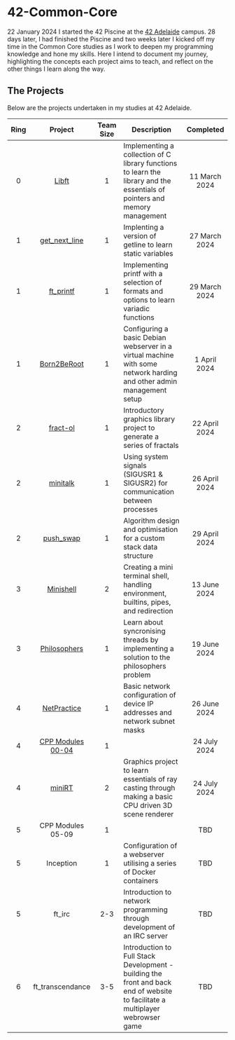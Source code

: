 # 42-Common-Core
22 January 2024 I started the 42 Piscine at the [42 Adelaide](https://www.42adel.org.au/) campus. 28 days later, I had finished the Piscine and two weeks later I kicked off my time in the Common Core studies as I work to deepen my programming knowledge and hone my skills. Here I intend to document my journey, highlighting the concepts each project aims to teach, and reflect on the other things I learn along the way.

## The Projects
Below are the projects undertaken in my studies at 42 Adelaide.

| Ring | Project | Team Size | Description | Completed |
| :--: | :-----: | :-------: | ----------- | :-------: |
| 0 | [Libft](/projects/00-Libft.md) | 1 | Implementing a collection of C library functions to learn the library and the essentials of pointers and memory management | 11 March 2024|
| 1 | [get_next_line](/projects/01-get_next_line.md) | 1 | Implenting a version of getline to learn static variables | 27 March 2024|
| 1 | [ft_printf](/projects/01-ft_printf.md) | 1 | Implementing printf with a selection of formats and options to learn variadic functions | 29 March 2024 |
| 1 | [Born2BeRoot](/projects/01-Born2BeRoot.md) | 1 |Configuring a basic Debian webserver in a virtual machine with some network harding and other admin management setup | 1 April 2024 |
| 2 | [fract-ol](/projects/02-fractol.md) | 1 | Introductory graphics library project to generate a series of fractals | 22 April 2024 |
| 2 | [minitalk](/projects/02-minitalk.md) | 1 | Using system signals (SIGUSR1 & SIGUSR2) for communication between processes | 26 April 2024 |
| 2 | [push_swap](/projects/02-push_swap.md) | 1 | Algorithm design and optimisation for a custom stack data structure | 29 April 2024 |
| 3 | [Minishell](/projects/03-Minishell.md) | 2 | Creating a mini terminal shell, handling environment, builtins, pipes, and redirection | 13 June 2024 |
| 3 | [Philosophers](/projects/03-Philosophers.md) | 1 | Learn about syncronising threads by implementing a solution to the philosophers problem | 19 June 2024 |
| 4 | [NetPractice](/projects/04-NetPractice.md) | 1 | Basic network configuration of device IP addresses and network subnet masks | 26 June 2024 |
| 4 | [CPP Modules 00-04](/projects/04-CPP_Modules_Part_1.md) | 1 |  | 24 July 2024 |
| 4 | [miniRT](/projects/04-miniRT.md) | 2 | Graphics project to learn essentials of ray casting through making a basic CPU driven 3D scene renderer | 24 July 2024 |
| 5 | CPP Modules 05-09 | 1 |  | TBD |
| 5 | Inception | 1 | Configuration of a webserver utilising a series of Docker containers | TBD |
| 5 | ft_irc | 2-3 | Introduction to network programming through development of an IRC server | TBD |
| 6 | ft_transcendance | 3-5 | Introduction to Full Stack Development - building the front and back end of website to facilitate a multiplayer webrowser game | TBD |
